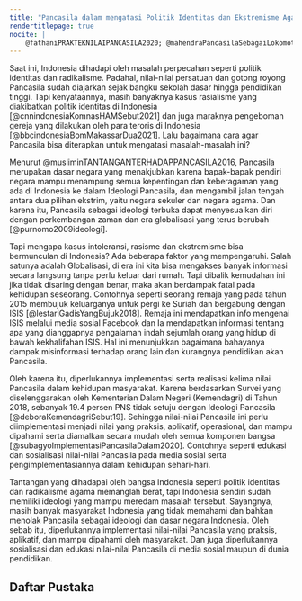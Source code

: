 ```yaml
---
title: "Pancasila dalam mengatasi Politik Identitas dan Ekstremisme Agama"
rendertitlepage: true
nocite: |
	@fathaniPRAKTEKNILAIPANCASILA2020; @mahendraPancasilaSebagaiLokomotif; @situruPancasilaDanTantangan2019; @sofurohKetuaMPRPancasila
---
```

<!-- - Pancasila dan keberagaman budaya Indonesia menurut konteks sejarah
- Isu Politik Identitas dan Ekstremisme Agama di Indonesia sekarang
- Penggunaan Pancasila untuk meredam dua hal tersebut
- Pengaplikasiannya dalam dunia pendidikan -->

Saat ini, Indonesia dihadapi oleh masalah perpecahan seperti politik identitas dan radikalisme. Padahal, nilai-nilai persatuan dan gotong royong Pancasila sudah diajarkan sejak bangku sekolah dasar hingga pendidikan tinggi. Tapi kenyataannya, masih banyaknya kasus rasialisme yang diakibatkan politik identitas di Indonesia [@cnnindonesiaKomnasHAMSebut2021] dan juga maraknya pengeboman gereja yang dilakukan oleh para teroris di Indonesia [@bbcindonesiaBomMakassarDua2021]. Lalu bagaimana cara agar Pancasila bisa diterapkan untuk mengatasi masalah-masalah ini?

Menurut @musliminTANTANGANTERHADAPPANCASILA2016, Pancasila merupakan dasar negara yang menakjubkan karena bapak-bapak pendiri negara mampu menampung semua kepentingan dan keberagaman yang ada di Indonesia ke dalam Ideologi Pancasila, dan mengambil jalan tengah antara dua pilihan ekstrim, yaitu negara sekuler dan negara agama. Dan karena itu, Pancasila sebagai ideologi terbuka dapat menyesuaikan diri dengan perkembangan zaman dan era globalisasi yang terus berubah [@purnomo2009ideologi]. 

Tapi mengapa kasus intoleransi, rasisme dan ekstremisme bisa bermunculan di Indonesia? Ada beberapa faktor yang mempengaruhi. Salah satunya adalah Globalisasi, di era ini kita bisa mengakses banyak informasi secara langsung tanpa perlu keluar dari rumah. Tapi dibalik kemudahan ini jika tidak disaring dengan benar, maka akan berdampak fatal pada kehidupan seseorang. Contohnya seperti seorang remaja yang pada tahun 2015 membujuk keluarganya untuk pergi ke Suriah dan bergabung dengan ISIS [@lestariGadisYangBujuk2018]. Remaja ini mendapatkan info mengenai ISIS melalui media sosial Facebook dan Ia mendapatkan informasi tentang apa yang dianggapnya pengalaman indah sejumlah orang yang hidup di bawah kekhalifahan ISIS. Hal ini menunjukkan bagaimana bahayanya dampak misinformasi terhadap orang lain dan kurangnya pendidikan akan Pancasila.

Oleh karena itu, diperlukannya implementasi serta realisasi kelima nilai Pancasila dalam kehidupan masyarakat. Karena berdasarkan Survei yang diselenggarakan oleh Kementerian Dalam Negeri (Kemendagri) di Tahun 2018, sebanyak 19.4 persen PNS tidak setuju dengan Ideologi Pancasila [@deboraKemendagriSebut19]. Sehingga nilai-nilai Pancasila ini perlu diimplementasi menjadi nilai yang praksis, aplikatif, operasional, dan mampu dipahami serta diamalkan secara mudah oleh semua komponen bangsa [@subagyoImplementasiPancasilaDalam2020]. Contohnya seperti edukasi dan sosialisasi nilai-nilai Pancasila pada media sosial serta pengimplementasiannya dalam kehidupan sehari-hari.

Tantangan yang dihadapai oleh bangsa Indonesia seperti politik identitas dan radikalisme agama memanglah berat, tapi Indonesia sendiri sudah memiliki ideologi yang mampu meredam masalah tersebut. Sayangnya, masih banyak masyarakat Indonesia yang tidak memahami dan bahkan menolak Pancasila sebagai ideologi dan dasar negara Indonesia. Oleh sebab itu, diperlukannya implementasi nilai-nilai Pancasila yang praksis, aplikatif, dan mampu dipahami oleh masyarakat. Dan juga diperlukannya sosialisasi dan edukasi nilai-nilai Pancasila di media sosial maupun di dunia pendidikan.

## Daftar Pustaka